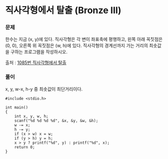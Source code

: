 # 직사각형에서 탈출 (Bronze III)

### 문제
한수는 지금 (x, y)에 있다. 직사각형은 각 변이 좌표축에 평행하고, 왼쪽 아래 꼭짓점은 (0, 0), 오른쪽 위 꼭짓점은 (w, h)에 있다. 직사각형의 경계선까지 가는 거리의 최솟값을 구하는 프로그램을 작성하시오.

출처 : [1085번 직사각형에서 탈출](https://www.acmicpc.net/problem/1085)

### 풀이

x, y, w-x, h-y 중 최솟값이 최단거리이다.

```
#include <stdio.h>

int main()
{
	int x, y, w, h;
	scanf("%d %d %d %d", &x, &y, &w, &h);
	w -= x;
	h -= y;
	if (x > w) x = w;
	if (y > h) y = h;
	x > y ? printf("%d", y) : printf("%d", x);
	return 0;
}
```
